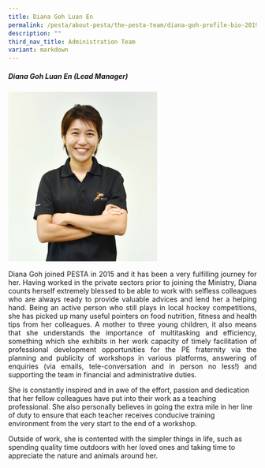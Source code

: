 ```yaml
---
title: Diana Goh Luan En
permalink: /pesta/about-pesta/the-pesta-team/diana-goh-profile-bio-2019/
description: ""
third_nav_title: Administration Team
variant: markdown
---
```

##### Diana Goh Luan En (Lead Manager)


<img src="/images/diana%204.JPG" style="width:60%">

<p style="text-align:justify">
Diana Goh joined PESTA in 2015 and it has been a very fulfilling journey for her. Having worked in the private sectors prior to joining the Ministry, Diana counts herself extremely blessed to be able to work with selfless colleagues who are always ready to provide valuable advices and lend her a helping hand. Being an active person who still plays in local hockey competitions, she has picked up many useful pointers on food nutrition, fitness and health tips from her colleagues. A mother to three young children, it also means that she understands the importance of multitasking and efficiency, something which she exhibits in her work capacity of timely facilitation of professional development opportunities for the PE fraternity via the planning and publicity of workshops in various platforms, answering of enquiries (via emails, tele-conversation and in person no less!) and supporting the team in financial and administrative duties.

She is constantly inspired and in awe of the effort, passion and dedication that her fellow colleagues have put into their work as a teaching professional. She also personally believes in going the extra mile in her line of duty to ensure that each teacher receives conducive training environment from the very start to the end of a workshop.

Outside of work, she is contented with the simpler things in life, such as spending quality time outdoors with her loved ones and taking time to appreciate the nature and animals around her.</p>